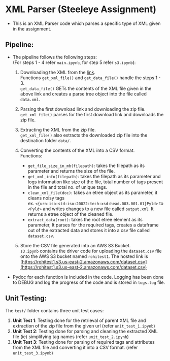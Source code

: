# XML Parser (Steeleye Assignment)

- This is an XML Parser code which parses a specific type of XML given in the assignment.

## Pipeline:
- The pipeline follows the following steps:<br>
(For steps 1 - 4 refer `main.ipynb`, for step 5 refer `s3.ipynb`):
  1. Downloading the XML from the [link](https://registers.esma.europa.eu/solr/esma_registers_firds_files/select?q=*&fq=publication_date:%5B2021-01-17T00:00:00Z+TO+2021-01-19T23:59:59Z%5D&wt=xml&indent=true&start=0&rows=100). <br>
  Functions `get_xml_file()` and `get_data_file()` handle the steps 1 - 3. <br>
  `get_data_file()` GETs the contents of the XML file given in the above link and creates a parse tree object into the file called ` data.xml `.<br>
  2. Parsing the first download link and downloading the zip file. <br>
  `get_xml_file()` parses for the first download link and downloads the zip file.
  3. Extracting the XML from the zip file.<br>
  `get_xml_file()` also extracts the downloaded zip file into the destination folder `data/`.
  4. Converting the contents of the XML into a CSV format. <br>
    Functions:<br>
      - ` get_file_size_in_mb(filepath) `: takes the filepath as its parameter and returns the size of the file.
      - ` get_xml_info(filepath) `: takes the filepath as its parameter and logs information like size of the file, total number of tags present in the file and total no. of unique tags.
      - ` clean_xml_file(doc) `: takes an etree object as its parameter, it cleans noisy tags <br>
      ex. ` <{urn:iso:std:iso:20022:tech:xsd:head.003.001.01}Pyld> ` to ` <Pyld> ` and writes changes to a new file called ` output.xml `. It returns a etree object of the cleaned file.
      - ` extract_data(root) `: takes the root etree element as its parameter, It parses for the required tags, creates a dataframe out of the extracted data and stores it into a csv file called ` dataset.csv `.
  
  
  5. Store the CSV file generated into an AWS S3 Bucket. <br>
  ` s3.ipynb ` contains the driver code for uploading the ` dataset.csv ` file onto the AWS S3 bucket named ` rohitest1 `. The hosted link is [https://rohitest1.s3.us-east-2.amazonaws.com/dataset.csv](https://rohitest1.s3.us-east-2.amazonaws.com/dataset.csv)

- Pydoc for each function is included in the code. Logging has been done to DEBUG and log the progress of the code and is stored in ` logs.log ` file.

## Unit Testing:
The ` test/ ` folder contains three unit test cases: 
 1. **Unit Test 1**: Testing done for the retrieval of parent XML file and extraction of the zip file from the given url (refer ` unit_test_1.ipynb `)
 2. **Unit Test 2**: Testing done for parsing and cleaning the extracted XML file (ie) simplifying tag names (refer ` unit_test_2.ipynb `)
 3. **Unit Test 3**: Testing done for parsing of required tags and attributes from the XML file and converting it into a CSV format. (refer ` unit_test_3.ipynb `)

